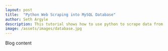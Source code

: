 ```yaml
---
layout: post
title:  "Python Web Scraping into MySQL Database"
author: Seth Argyle
description: This tutorial shows how to use python to scrape data from the web and store it in tables in a MySQL database.
image: /assets/images/database.jpg
---
```


Blog content

